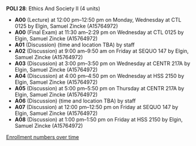 **POLI 28**: Ethics And Society II (4 units)

- **A00** (Lecture) at 12:00 pm–12:50 pm on Monday, Wednesday at CTL 0125 by Elgin, Samuel Zincke (A15764972)
- **A00** (Final Exam) at 11:30 am–2:29 pm on Wednesday at CTL 0125 by Elgin, Samuel Zincke (A15764972)
- **A01** (Discussion) (time and location TBA) by staff
- **A02** (Discussion) at 9:00 am–9:50 am on Friday at SEQUO 147 by Elgin, Samuel Zincke (A15764972)
- **A03** (Discussion) at 3:00 pm–3:50 pm on Wednesday at CENTR 217A by Elgin, Samuel Zincke (A15764972)
- **A04** (Discussion) at 4:00 pm–4:50 pm on Wednesday at HSS 2150 by Elgin, Samuel Zincke (A15764972)
- **A05** (Discussion) at 5:00 pm–5:50 pm on Thursday at CENTR 217A by Elgin, Samuel Zincke (A15764972)
- **A06** (Discussion) (time and location TBA) by staff
- **A07** (Discussion) at 12:00 pm–12:50 pm on Friday at SEQUO 147 by Elgin, Samuel Zincke (A15764972)
- **A08** (Discussion) at 1:00 pm–1:50 pm on Friday at HSS 2150 by Elgin, Samuel Zincke (A15764972)

[Enrollment numbers over time](./POLI28.tsv)
